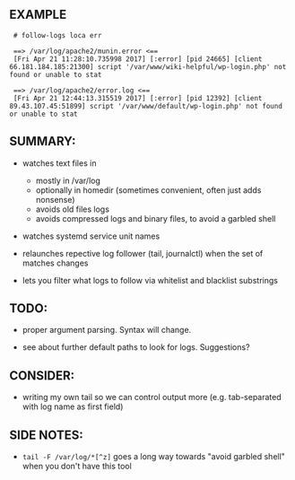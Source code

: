 ## EXAMPLE
```
 # follow-logs loca err

 ==> /var/log/apache2/munin.error <==
 [Fri Apr 21 11:28:10.735998 2017] [:error] [pid 24665] [client 66.181.184.185:21300] script '/var/www/wiki-helpful/wp-login.php' not found or unable to stat

 ==> /var/log/apache2/error.log <==
 [Fri Apr 21 12:44:13.315519 2017] [:error] [pid 12392] [client 89.43.107.45:51899] script '/var/www/default/wp-login.php' not found or unable to stat

```

## SUMMARY:
- watches text files in 
  - mostly in /var/log
  - optionally in homedir (sometimes convenient, often just adds nonsense)
  - avoids old files logs
  - avoids compressed logs and binary files, to avoid a garbled shell
- watches systemd service unit names
- relaunches repective log follower (tail, journalctl) when the set of matches changes

- lets you filter what logs to follow via whitelist and blacklist substrings


## TODO:
- proper argument parsing. Syntax will change.

- see about further default paths to look for logs. Suggestions?


## CONSIDER:
- writing my own tail so we can control output more (e.g. tab-separated with log name as first field)



## SIDE NOTES:
- `tail -F /var/log/*[^z]` goes a long way towards "avoid garbled shell" when you don't have this tool


